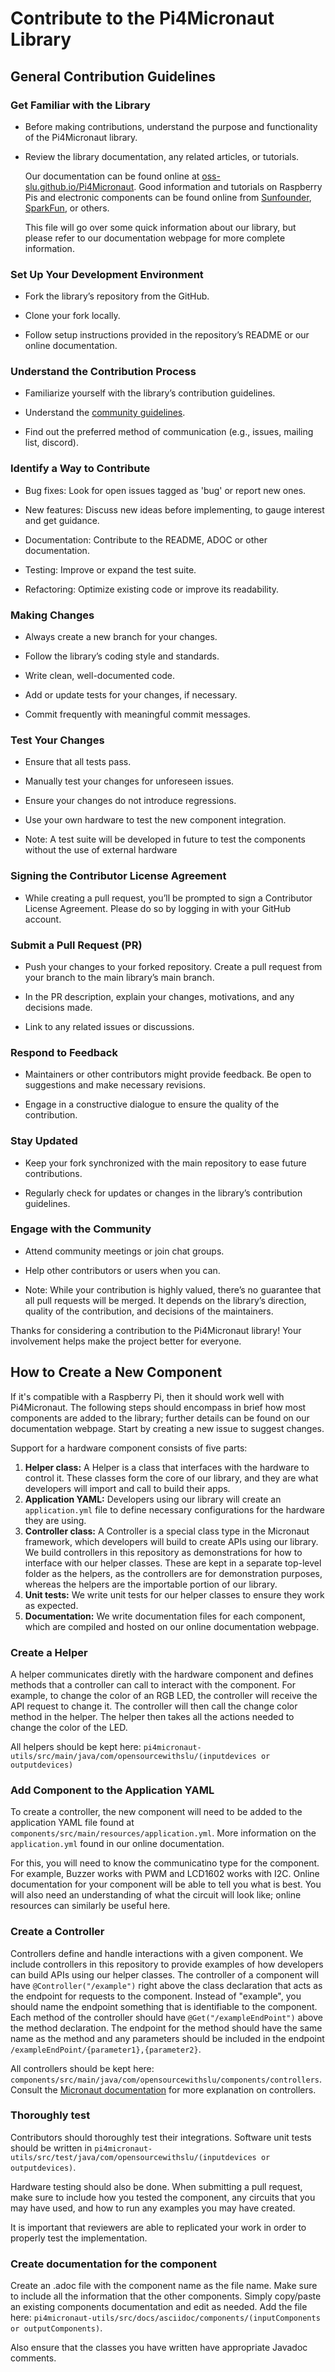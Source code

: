 # Contribute to the Pi4Micronaut Library

## General Contribution Guidelines

### Get Familiar with the Library

* Before making contributions, understand the purpose and functionality of the Pi4Micronaut library.

* Review the library documentation, any related articles, or tutorials.

    Our documentation can be found online at [oss-slu.github.io/Pi4Micronaut](https://oss-slu.github.io/Pi4Micronaut/). Good information and tutorials on Raspberry Pis and electronic components can be found online from [Sunfounder](https://docs.sunfounder.com/en/latest/), [SparkFun](https://learn.sparkfun.com/), or others.

    This file will go over some quick information about our library, but please refer to our documentation webpage for more complete information.

### Set Up Your Development Environment

* Fork the library’s repository from the GitHub.

* Clone your fork locally.

* Follow setup instructions provided in the repository’s README or our online documentation.

### Understand the Contribution Process

* Familiarize yourself with the library’s contribution guidelines.

* Understand the [community guidelines](community-guidelines.md).

* Find out the preferred method of communication (e.g., issues, mailing list, discord).

### Identify a Way to Contribute

* Bug fixes: Look for open issues tagged as 'bug' or report new ones.

* New features: Discuss new ideas before implementing, to gauge interest and get guidance.

* Documentation: Contribute to the README, ADOC or other documentation.

* Testing: Improve or expand the test suite.

* Refactoring: Optimize existing code or improve its readability.

### Making Changes

* Always create a new branch for your changes.

* Follow the library’s coding style and standards.

* Write clean, well-documented code.

* Add or update tests for your changes, if necessary.

* Commit frequently with meaningful commit messages.

### Test Your Changes

* Ensure that all tests pass.

* Manually test your changes for unforeseen issues.

* Ensure your changes do not introduce regressions.

* Use your own hardware to test the new component integration.

* Note: A test suite will be developed in future to test the components without the use of external hardware

### Signing the Contributor License Agreement

* While creating a pull request, you’ll be prompted to sign a Contributor License Agreement. Please do so by logging in with your GitHub account.

### Submit a Pull Request (PR)

* Push your changes to your forked repository. Create a pull request from your branch to the main library’s main branch.

* In the PR description, explain your changes, motivations, and any decisions made.

* Link to any related issues or discussions.

### Respond to Feedback

* Maintainers or other contributors might provide feedback. Be open to suggestions and make necessary revisions.

* Engage in a constructive dialogue to ensure the quality of the contribution.

### Stay Updated

* Keep your fork synchronized with the main repository to ease future contributions.

* Regularly check for updates or changes in the library’s contribution guidelines.

### Engage with the Community

* Attend community meetings or join chat groups.

* Help other contributors or users when you can.

* Note: While your contribution is highly valued, there’s no guarantee that all pull requests will be merged. It depends on the library’s direction, quality of the contribution, and decisions of the maintainers.

Thanks for considering a contribution to the Pi4Micronaut library! Your involvement helps make the project better for everyone.

## How to Create a New Component

If it's compatible with a Raspberry Pi, then it should work well with Pi4Micronaut. The following steps should encompass in brief how most components are added to the library; further details can be found on our documentation webpage. Start by creating a new issue to suggest changes.

Support for a hardware component consists of five parts:

1. **Helper class:** A Helper is a class that interfaces with the hardware to control it. These classes form the core of our library, and they are what developers will import and call to build their apps.
2. **Application YAML:** Developers using our library will create an `application.yml` file to define necessary configurations for the hardware they are using.
3. **Controller class:** A Controller is a special class type in the Micronaut framework, which developers will build to create APIs using our library. We build controllers in this repository as demonstrations for how to interface with our helper classes. These are kept in a separate top-level folder as the helpers, as the controllers are for demonstration purposes, whereas the helpers are the importable portion of our library.
4. **Unit tests:** We write unit tests for our helper classes to ensure they work as expected.
5. **Documentation:** We write documentation files for each component, which are compiled and hosted on our online documentation webpage.

### Create a Helper

A helper communicates diretly with the hardware component and defines methods that a controller can call to interact with the component. For example, to change the color of an RGB LED, the controller will receive the API request to change it. The controller will then call the change color method in the helper. The helper then takes all the actions needed to change the color of the LED.

All helpers should be kept here: `pi4micronaut-utils/src/main/java/com/opensourcewithslu/(inputdevices or outputdevices)`

### Add Component to the Application YAML

To create a controller, the new component will need to be added to the application YAML file found at `components/src/main/resources/application.yml`. More information on the `application.yml` found in our online documentation.

For this, you will need to know the communicatino type for the component. For example, Buzzer works with PWM and LCD1602 works with I2C. Online documentation for your component will be able to tell you what is best. You will also need an understanding of what the circuit will look like; online resources can similarly be useful here.

### Create a Controller

Controllers define and handle interactions with a given component. We include controllers in this repository to provide examples of how developers can build APIs using our helper classes. The controller of a component will have `@Controller("/example")` right above the class declaration that acts as the endpoint for requests to the component. Instead of "example", you should name the endpoint something that is identifiable to the component. Each method of the controller should have `@Get("/exampleEndPoint")` above the method declaration. The endpoint for the method should have the same name as the method and any parameters should be included in the endpoint `/exampleEndPoint/{parameter1},{parameter2}`.

All controllers should be kept here: `components/src/main/java/com/opensourcewithslu/components/controllers`. Consult the [Micronaut documentation](https://docs.micronaut.io/) for more explanation on controllers.

### Thoroughly test

Contributors should thoroughly test their integrations. Software unit tests should be written in `pi4micronaut-utils/src/test/java/com/opensourcewithslu/(inputdevices or outputdevices)`.

Hardware testing should also be done. When submitting a pull request, make sure to include how you tested the component, any circuits that you may have used, and how to run any examples you may have created.

It is important that reviewers are able to replicated your work in order to properly test the implementation.

### Create documentation for the component

Create an .adoc file with the component name as the file name. Make sure to include all the information that the other components. Simply copy/paste an existing components documentation and edit as needed. Add the file here: `pi4micronaut-utils/src/docs/asciidoc/components/(inputComponents or outputComponents)`.

Also ensure that the classes you have written have appropriate Javadoc comments.
